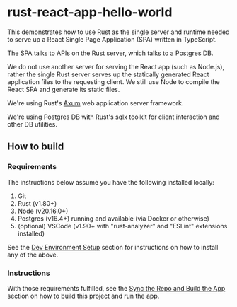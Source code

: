 # rust-react-app-hello-world

This demonstrates how to use Rust as the single server and runtime needed to serve up a React Single Page Application (SPA) written in TypeScript. 

The SPA talks to APIs on the Rust server, which talks to a Postgres DB. 

We do not use another server for serving the React app (such as Node.js), rather the single Rust server serves up the statically generated React application files to the requesting client. We still use Node to compile the React SPA and generate its static files. 

We're using Rust's [Axum](https://docs.rs/axum/latest/axum/) web application server framework.

We're using Postgres DB with Rust's [sqlx](https://docs.rs/sqlx/latest/sqlx/) toolkit for client interaction and other DB utilities.


## How to build 

### Requirements
The instructions below assume you have the following installed locally: 
1. Git 
2. Rust (v1.80+) 
3. Node (v20.16.0+)
4. Postgres (v16.4+) running and available (via Docker or otherwise)
5. (optional) VSCode (v1.90+ with "rust-analyzer" and "ESLint" extensions installed) 

See the [Dev Environment Setup](https://docs.google.com/document/d/1Xh-SnX5DuJubVoiXvrFGsymZAgfo_j1fL0gJeouUldA/edit#heading=h.nmiyh3e307cw) section for instructions on how to install any of the above.

### Instructions
With those requirements fulfilled, see the [Sync the Repo and Build the App](https://docs.google.com/document/d/1Xh-SnX5DuJubVoiXvrFGsymZAgfo_j1fL0gJeouUldA/edit#heading=h.xjl3tbax05i7) section on how to build this project and run the app.
